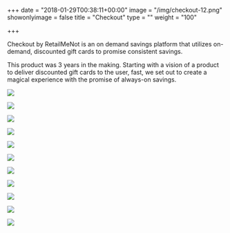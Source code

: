 +++
date = "2018-01-29T00:38:11+00:00"
image = "/img/checkout-12.png"
showonlyimage = false
title = "Checkout"
type = ""
weight = "100"

+++
<!--more-->

Checkout by RetailMeNot is an on demand savings platform that utilizes on-demand, discounted gift cards to promise consistent savings.

This product was 3 years in the making. Starting with a vision of a product to deliver discounted gift cards to the user, fast, we set out to create a magical experience with the promise of always-on savings.

![](/img/checkout-12.png)

![](/img/checkout-2.jpg)

![](/img/checkout-3.png)

![](/img/checkout-4.png)

![](/img/checkout-5.png)

![](/img/checkout-6.png)

![](/img/checkout-7.png)

![](/img/checkout-8.png)

![](/img/checkout-9.png)

![](/img/checkout-10.png)

![](/img/checkout-11.png)